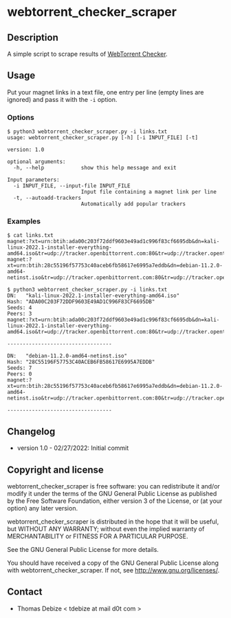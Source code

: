 webtorrent_checker_scraper
==========================

Description
-----------
A simple script to scrape results of [WebTorrent Checker](https://checker.openwebtorrent.com).


Usage
-----
Put your magnet links in a text file, one entry per line (empty lines are ignored) and pass it with the `-i` option.  

### Options
```
$ python3 webtorrent_checker_scraper.py -i links.txt
usage: webtorrent_checker_scraper.py [-h] [-i INPUT_FILE] [-t]

version: 1.0

optional arguments:
  -h, --help            show this help message and exit

Input parameters:
  -i INPUT_FILE, --input-file INPUT_FILE
                        Input file containing a magnet link per line
  -t, --autoadd-trackers
                        Automatically add popular trackers
```

### Examples
```
$ cat links.txt
magnet:?xt=urn:btih:ada00c203f72ddf9603e49ad1c996f83cf6695db&dn=kali-linux-2022.1-installer-everything-amd64.iso&tr=udp://tracker.openbittorrent.com:80&tr=udp://tracker.opentrackr.org:1337/announce
magnet:?xt=urn:btih:28c55196f57753c40aceb6fb58617e6995a7eddb&dn=debian-11.2.0-amd64-netinst.iso&tr=udp://tracker.openbittorrent.com:80&tr=udp://tracker.opentrackr.org:1337/announce

$ python3 webtorrent_checker_scraper.py -i links.txt
DN:   "kali-linux-2022.1-installer-everything-amd64.iso"
Hash: "ADA00C203F72DDF9603E49AD1C996F83CF6695DB"
Seeds: 4
Peers: 3
magnet:?xt=urn:btih:ada00c203f72ddf9603e49ad1c996f83cf6695db&dn=kali-linux-2022.1-installer-everything-amd64.iso&tr=udp://tracker.openbittorrent.com:80&tr=udp://tracker.opentrackr.org:1337/announce

----------------------------------

DN:   "debian-11.2.0-amd64-netinst.iso"
Hash: "28C55196F57753C40ACEB6FB58617E6995A7EDDB"
Seeds: 7
Peers: 0
magnet:?xt=urn:btih:28c55196f57753c40aceb6fb58617e6995a7eddb&dn=debian-11.2.0-amd64-netinst.iso&tr=udp://tracker.openbittorrent.com:80&tr=udp://tracker.opentrackr.org:1337/announce

----------------------------------
```
  

Changelog
---------
* version 1.0 - 02/27/2022: Initial commit

Copyright and license
---------------------
webtorrent_checker_scraper is free software: you can redistribute it and/or modify it under the terms of the GNU General Public License as published by the Free Software Foundation, either version 3 of the License, or (at your option) any later version.

webtorrent_checker_scraper is distributed in the hope that it will be useful, but WITHOUT ANY WARRANTY; without even the implied warranty of MERCHANTABILITY or FITNESS FOR A PARTICULAR PURPOSE.  

See the GNU General Public License for more details.

You should have received a copy of the GNU General Public License along with webtorrent_checker_scraper. 
If not, see http://www.gnu.org/licenses/.

Contact
-------
* Thomas Debize < tdebize at mail d0t com >